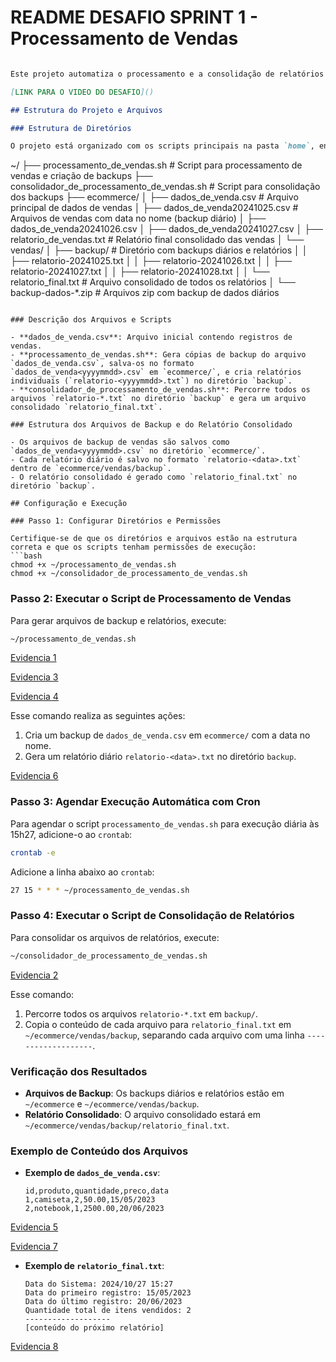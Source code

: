 # README DESAFIO SPRINT 1 - Processamento de Vendas

```markdown

Este projeto automatiza o processamento e a consolidação de relatórios de vendas, organizando arquivos de backup e consolidando-os em um relatório final. Este documento fornece uma descrição dos passos para configurar, executar e verificar os resultados gerados pelos scripts `processamento_de_vendas.sh` e `consolidador_de_processamento_de_vendas.sh`.

[LINK PARA O VIDEO DO DESAFIO]()

## Estrutura do Projeto e Arquivos

### Estrutura de Diretórios

O projeto está organizado com os scripts principais na pasta `home`, enquanto os dados e backups de vendas estão dentro do diretório `ecommerce`, conforme a estrutura a seguir:

```
~/
├── processamento_de_vendas.sh                  # Script para processamento de vendas e criação de backups
├── consolidador_de_processamento_de_vendas.sh  # Script para consolidação dos backups
├── ecommerce/
│   ├── dados_de_venda.csv                      # Arquivo principal de dados de vendas
│   ├── dados_de_venda20241025.csv              # Arquivos de vendas com data no nome (backup diário)
│   ├── dados_de_venda20241026.csv
│   ├── dados_de_venda20241027.csv
│   ├── relatorio_de_vendas.txt                 # Relatório final consolidado das vendas
│   └── vendas/
│       ├── backup/                             # Diretório com backups diários e relatórios
│       │   ├── relatorio-20241025.txt
│       │   ├── relatorio-20241026.txt
│       │   ├── relatorio-20241027.txt
│       │   ├── relatorio-20241028.txt
│       │   └── relatorio_final.txt             # Arquivo consolidado de todos os relatórios
│       └── backup-dados-*.zip                  # Arquivos zip com backup de dados diários
```

### Descrição dos Arquivos e Scripts

- **dados_de_venda.csv**: Arquivo inicial contendo registros de vendas.
- **processamento_de_vendas.sh**: Gera cópias de backup do arquivo `dados_de_venda.csv`, salva-os no formato `dados_de_venda<yyyymmdd>.csv` em `ecommerce/`, e cria relatórios individuais (`relatorio-<yyyymmdd>.txt`) no diretório `backup`.
- **consolidador_de_processamento_de_vendas.sh**: Percorre todos os arquivos `relatorio-*.txt` no diretório `backup` e gera um arquivo consolidado `relatorio_final.txt`.

### Estrutura dos Arquivos de Backup e do Relatório Consolidado

- Os arquivos de backup de vendas são salvos como `dados_de_venda<yyyymmdd>.csv` no diretório `ecommerce/`.
- Cada relatório diário é salvo no formato `relatorio-<data>.txt` dentro de `ecommerce/vendas/backup`.
- O relatório consolidado é gerado como `relatorio_final.txt` no diretório `backup`.

## Configuração e Execução

### Passo 1: Configurar Diretórios e Permissões

Certifique-se de que os diretórios e arquivos estão na estrutura correta e que os scripts tenham permissões de execução:
```bash
chmod +x ~/processamento_de_vendas.sh
chmod +x ~/consolidador_de_processamento_de_vendas.sh
```

### Passo 2: Executar o Script de Processamento de Vendas

Para gerar arquivos de backup e relatórios, execute:
```bash
~/processamento_de_vendas.sh
```
[Evidencia 1](https://github.com/paulorenatojsb/CompassAcademy/blob/main/Sprint%2001/Evid%C3%AAncias/Evidencia%20Desafio%20Sprint1%20(1).png)

[Evidencia 3](https://github.com/paulorenatojsb/CompassAcademy/blob/main/Sprint%2001/Evid%C3%AAncias/Evidencia%20Desafio%20Sprint1%20(3).png)

[Evidencia 4](https://github.com/paulorenatojsb/CompassAcademy/blob/main/Sprint%2001/Evid%C3%AAncias/Evidencia%20Desafio%20Sprint1%20(4).png)

Esse comando realiza as seguintes ações:
1. Cria um backup de `dados_de_venda.csv` em `ecommerce/` com a data no nome.
2. Gera um relatório diário `relatorio-<data>.txt` no diretório `backup`.

[Evidencia 6](https://github.com/paulorenatojsb/CompassAcademy/blob/main/Sprint%2001/Evid%C3%AAncias/Evidencia%20Desafio%20Sprint1%20(6).png)

### Passo 3: Agendar Execução Automática com Cron

Para agendar o script `processamento_de_vendas.sh` para execução diária às 15h27, adicione-o ao `crontab`:
```bash
crontab -e
```

Adicione a linha abaixo ao `crontab`:
```bash
27 15 * * * ~/processamento_de_vendas.sh
```

### Passo 4: Executar o Script de Consolidação de Relatórios

Para consolidar os arquivos de relatórios, execute:
```bash
~/consolidador_de_processamento_de_vendas.sh
```
[Evidencia 2](https://github.com/paulorenatojsb/CompassAcademy/blob/main/Sprint%2001/Evid%C3%AAncias/Evidencia%20Desafio%20Sprint1%20(2).png)

Esse comando:
1. Percorre todos os arquivos `relatorio-*.txt` em `backup/`.
2. Copia o conteúdo de cada arquivo para `relatorio_final.txt` em `~/ecommerce/vendas/backup`, separando cada arquivo com uma linha `-------------------`.

### Verificação dos Resultados

- **Arquivos de Backup**: Os backups diários e relatórios estão em `~/ecommerce` e `~/ecommerce/vendas/backup`.
- **Relatório Consolidado**: O arquivo consolidado estará em `~/ecommerce/vendas/backup/relatorio_final.txt`.

### Exemplo de Conteúdo dos Arquivos

- **Exemplo de `dados_de_venda.csv`**:
    ```
    id,produto,quantidade,preco,data
    1,camiseta,2,50.00,15/05/2023
    2,notebook,1,2500.00,20/06/2023
    ```

[Evidencia 5](https://github.com/paulorenatojsb/CompassAcademy/blob/main/Sprint%2001/Evid%C3%AAncias/Evidencia%20Desafio%20Sprint1%20(5).png)

[Evidencia 7](https://github.com/paulorenatojsb/CompassAcademy/blob/main/Sprint%2001/Evid%C3%AAncias/Evidencia%20Desafio%20Sprint1%20(7).png)

- **Exemplo de `relatorio_final.txt`**:
    ```
    Data do Sistema: 2024/10/27 15:27
    Data do primeiro registro: 15/05/2023
    Data do último registro: 20/06/2023
    Quantidade total de itens vendidos: 2
    -------------------
    [conteúdo do próximo relatório]
    ```
[Evidencia 8](https://github.com/paulorenatojsb/CompassAcademy/blob/main/Sprint%2001/Evid%C3%AAncias/Evidencia%20Desafio%20Sprint1%20(8).png)